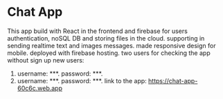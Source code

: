 # Chat App
This app build with React in the frontend and firebase for users authentication, noSQL DB and storing files in the cloud.
supporting in sending realtime text and images messages. made responsive design for mobile. deployed with firebase hosting.
two users for checking the app without sign up new users:
1. username: ***. password: ***.
2. username: ***. password: ***. 
link to the app: https://chat-app-60c6c.web.app
